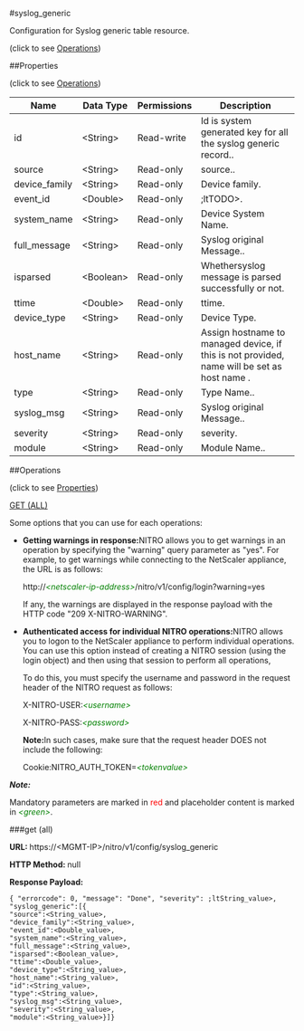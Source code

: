 #syslog_generic



Configuration for Syslog generic table resource.

<span>(click to see [Operations](#operations))</span>



##Properties 

<span>(click to see [Operations](#operations))</span>





<table><thead><tr><th>Name</th><th>Data Type</th><th>Permissions</th><th>Description</th></tr></thead><tbody><tr><td>id</td><td>&lt;String></td><td>Read-write</td><td>Id is system generated key for all the syslog generic record..</td></tr><tr><td>source</td><td>&lt;String></td><td>Read-only</td><td>source..</td></tr><tr><td>device_family</td><td>&lt;String></td><td>Read-only</td><td>Device family.</td></tr><tr><td>event_id</td><td>&lt;Double></td><td>Read-only</td><td>;ltTODO&gt;.</td></tr><tr><td>system_name</td><td>&lt;String></td><td>Read-only</td><td>Device System Name.</td></tr><tr><td>full_message</td><td>&lt;String></td><td>Read-only</td><td>Syslog original Message..</td></tr><tr><td>isparsed</td><td>&lt;Boolean></td><td>Read-only</td><td>Whethersyslog message is parsed successfully or not.</td></tr><tr><td>ttime</td><td>&lt;Double></td><td>Read-only</td><td>ttime.</td></tr><tr><td>device_type</td><td>&lt;String></td><td>Read-only</td><td>Device Type.</td></tr><tr><td>host_name</td><td>&lt;String></td><td>Read-only</td><td>Assign hostname to managed device, if this is not provided, name will be set as host name .</td></tr><tr><td>type</td><td>&lt;String></td><td>Read-only</td><td>Type Name..</td></tr><tr><td>syslog_msg</td><td>&lt;String></td><td>Read-only</td><td>Syslog original Message..</td></tr><tr><td>severity</td><td>&lt;String></td><td>Read-only</td><td>severity.</td></tr><tr><td>module</td><td>&lt;String></td><td>Read-only</td><td>Module Name..</td></tr></tbody></table>

##Operations 

<span>(click to see [Properties](#properties))</span>





[GET (ALL)](#get-all)





Some options that you can use for each operations:

<ul><li><p><b>Getting warnings in response:</b>NITRO allows you to get warnings in an operation by specifying the "warning" query parameter as "yes". For example, to get warnings while connecting to the NetScaler appliance, the URL is as follows:</p><p>http://<span style="color:green;font-style:italic;">&lt;netscaler-ip-address&gt;</span>/nitro/v1/config/login?warning=yes</p><p>If any, the warnings are displayed in the response payload with the HTTP code "209 X-NITRO-WARNING".</p></li><li><p><b>Authenticated access for individual NITRO operations:</b>NITRO allows you to logon to the NetScaler appliance to perform individual operations. You can use this option instead of creating a NITRO session (using the login object) and then using that session to perform all operations,</p><p>To do this, you must specify the username and password in the request header of the NITRO request as follows:</p><p>X-NITRO-USER:<span style="color:green;font-style:italic;">&lt;username&gt;</span></p><p>X-NITRO-PASS:<span style="color:green;font-style:italic;">&lt;password&gt;</span></p><p><b>Note:</b>In such cases, make sure that the request header DOES not include the following:</p><p>Cookie:NITRO_AUTH_TOKEN=<span style="color:green;font-style:italic;">&lt;tokenvalue&gt;</span></p></li></ul>







***Note:*** 

Mandatory parameters are marked in <span style="color:#FF0000;">red</span> and placeholder content is marked in <span style="color:green;font-style:italic">&lt;green&gt;</span>.



###get (all)







<b>URL: </b>https://&lt;MGMT-IP&gt;/nitro/v1/config/syslog_generic

<b>HTTP Method: </b>null

<b>Response Payload: </b>
```
{ "errorcode": 0, "message": "Done", "severity": ;ltString_value>, "syslog_generic":[{
"source":<String_value>,
"device_family":<String_value>,
"event_id":<Double_value>,
"system_name":<String_value>,
"full_message":<String_value>,
"isparsed":<Boolean_value>,
"ttime":<Double_value>,
"device_type":<String_value>,
"host_name":<String_value>,
"id":<String_value>,
"type":<String_value>,
"syslog_msg":<String_value>,
"severity":<String_value>,
"module":<String_value>}]}
```







